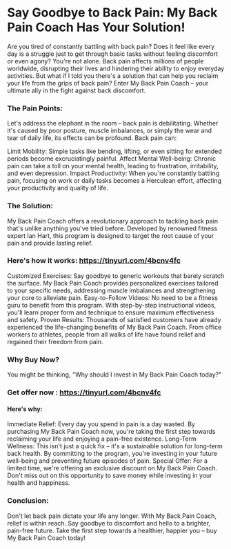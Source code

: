 # Say Goodbye to Back Pain: My Back Pain Coach Has Your Solution!

Are you tired of constantly battling with back pain? Does it feel like every day is a struggle just to get through basic tasks without feeling discomfort or even agony? You're not alone. Back pain affects millions of people worldwide, disrupting their lives and hindering their ability to enjoy everyday activities. But what if I told you there's a solution that can help you reclaim your life from the grips of back pain? Enter My Back Pain Coach – your ultimate ally in the fight against back discomfort.

### The Pain Points:
Let's address the elephant in the room – back pain is debilitating. Whether it's caused by poor posture, muscle imbalances, or simply the wear and tear of daily life, its effects can be profound. Back pain can:

Limit Mobility: Simple tasks like bending, lifting, or even sitting for extended periods become excruciatingly painful.
Affect Mental Well-being: Chronic pain can take a toll on your mental health, leading to frustration, irritability, and even depression.
Impact Productivity: When you're constantly battling pain, focusing on work or daily tasks becomes a Herculean effort, affecting your productivity and quality of life.

### The Solution:
My Back Pain Coach offers a revolutionary approach to tackling back pain that's unlike anything you've tried before. Developed by renowned fitness expert Ian Hart, this program is designed to target the root cause of your pain and provide lasting relief. 

### Here's how it works: https://tinyurl.com/4bcnv4fc

Customized Exercises: Say goodbye to generic workouts that barely scratch the surface. My Back Pain Coach provides personalized exercises tailored to your specific needs, addressing muscle imbalances and strengthening your core to alleviate pain.
Easy-to-Follow Videos: No need to be a fitness guru to benefit from this program. With step-by-step instructional videos, you'll learn proper form and technique to ensure maximum effectiveness and safety.
Proven Results: Thousands of satisfied customers have already experienced the life-changing benefits of My Back Pain Coach. From office workers to athletes, people from all walks of life have found relief and regained their freedom from pain.

### Why Buy Now?
You might be thinking, "Why should I invest in My Back Pain Coach today?" 

### Get offer now : https://tinyurl.com/4bcnv4fc

#### Here's why:

Immediate Relief: Every day you spend in pain is a day wasted. By purchasing My Back Pain Coach now, you're taking the first step towards reclaiming your life and enjoying a pain-free existence.
Long-Term Wellness: This isn't just a quick fix – it's a sustainable solution for long-term back health. By committing to the program, you're investing in your future well-being and preventing future episodes of pain.
Special Offer: For a limited time, we're offering an exclusive discount on My Back Pain Coach. Don't miss out on this opportunity to save money while investing in your health and happiness.

### Conclusion:
Don't let back pain dictate your life any longer. With My Back Pain Coach, relief is within reach. Say goodbye to discomfort and hello to a brighter, pain-free future. Take the first step towards a healthier, happier you – buy My Back Pain Coach today!
